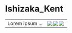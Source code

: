 
# Ishizaka_Kent
<table border="0">
 <tr>
    <td>Lorem ipsum ...</td>
    <td>

<a href="https://github.com/anuraghazra/github-readme-stats">
      <img align="left" src="https://github-readme-stats.vercel.app/api/top-langs/?username=Ishizaka-K&hide_border=true&show_icons=true&layout=donut-vertical&text_color=f5f5f2&title_color=f5f5f2&bg_color=69,22E1FF,1D8FE1,625EB1,625EB1&locale=ja&custom_title=使用言語割合&hide=LLVM&langs_count=4" />
 </a>
 <a href="https://github.com/anuraghazra/github-readme-stats">
      <img align="left" src="https://github-readme-stats.vercel.app/api/top-langs/?username=Ishizaka-K&hide_border=true&show_icons=true&layout=donut-vertical&text_color=f5f5f2&title_color=f5f5f2&bg_color=69,AC32E4,7918F2,4801FF,4801FF,4801FF,7918F2&locale=ja&custom_title=使用言語割合&hide=LLVM&langs_count=4" />
 </a>

  <a href="https://github.com/anuraghazra/github-readme-stats">
      <img align="left" src="https://github-readme-stats.vercel.app/api/top-langs/?username=Ishizaka-K&hide_border=true&show_icons=true&layout=donut-vertical&text_color=f5f5f2&title_color=f5f5f2&bg_color=69,FF3CAC,562B7C,2B86C5,2B86C5&locale=ja&custom_title=使用言語割合&hide=LLVM&langs_count=4" />
 </a>



     
   </td>
 </tr>

</table>



